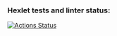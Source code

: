 ### Hexlet tests and linter status:
[![Actions Status](https://github.com/Vasmart24/frontend-project-44/workflows/hexlet-check/badge.svg)](https://github.com/Vasmart24/frontend-project-44/actions)